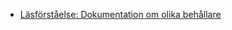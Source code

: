 - [Läsförståelse: Dokumentation om olika behållare][fbf]

[fbf]: https://eu.feedbackfruits.com/courses/activity-course/79a56b3f-ec21-460e-af7d-2e820043b211
